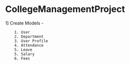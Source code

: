 # CollegeManagementProject

1] Create Models - 

        1. User 
        2. Department 
        3. User Profile
        4. Attendance
        5. Leave
        5. Salary
        6. Fees
